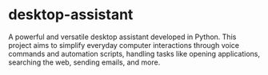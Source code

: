 # desktop-assistant
A powerful and versatile desktop assistant developed in Python. This project aims to simplify everyday computer interactions through voice commands and automation scripts, handling tasks like opening applications, searching the web, sending emails, and more.
